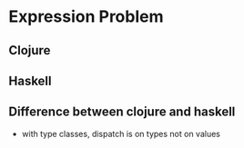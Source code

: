 
# Expression Problem 


## Clojure 

## Haskell 

## Difference between clojure and haskell 
- with type classes, dispatch is on types not on values 
  
